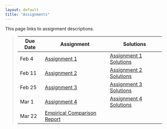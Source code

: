 ```yaml
---
layout: default
title: "Assignments"
---
```


This page links to assignment descriptions.

> Due Date |                Assignment                                | Solutions                                               |
> -------- | -------------------------------------------------------- | ------------------------------------------------------- |
> Feb 4    | [Assignment 1](../assign/assign01.html)                  | [Assignment 1 Solutions](../assign/sol/assign01sol.pdf) |
> Feb 11   | [Assignment 2](../assign/assign02.html)                  | [Assignment 2 Solutions](../assign/sol/assign02sol.pdf) |
> Feb 25   | [Assignment 3](../assign/assign03.html)                  | [Assignment 3 Solutions](../assign/sol/assign03sol.pdf) |
> Mar 1    | [Assignment 4](../assign/assign04.html)                  | [Assignment 4 Solutions](../assign/sol/assign04sol.pdf) |
> Mar 22   | [Empirical Comparison Report](../assign/emp_comp.html)   |  |

<!--
> Feb 19   | [Assignment 3](../assign/assign03.html)                  |  |
> Feb 23   | [Assignment 4](../assign/assign04.html)                  |  |
> Mar 9    | [Empirical Comparison Report](../assign/emp_comp.html)   |  |
> Mar 21   | [Assignment 5](../assign/assign05.html)                  |  |
> Mar 28   | [Assignment 6](../assign/assign06.html)                  |  |
> Apr 4    | [Assignment 7](../assign/assign07.html)                  |  |
> Apr 18   | [Assignment 8](../assign/assign08.html)                  |  |
> Apr 25   | [Assignment 9](../assign/assign09.html)                  |  |
> May 7,9  | [Final Project](../assign/finalproj.html)                |  |
-->